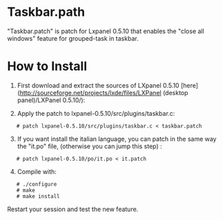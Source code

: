 # Taskbar.path

"Taskbar.patch" is patch for Lxpanel 0.5.10 that enables the "close all windows" 
feature for grouped-task in taskbar.

# How to Install

1) First download and extract the sources of LXpanel 0.5.10 [here](http://sourceforge.net/projects/lxde/files/LXPanel (desktop panel)/LXPanel 0.5.10/):

2) Apply the patch to lxpanel-0.5.10/src/plugins/taskbar.c:
```	
   # patch lxpanel-0.5.10/src/plugins/taskbar.c < taskbar.patch
```
3) If you want install the italian language, you can patch in the same way the "it.po" file,
   (otherwise you can jump this step) :
```
   # patch lxpanel-0.5.10/po/it.po < it.patch
```
4) Compile with:
```
   # ./configure
   # make
   # make install
```
Restart your session and test the new feature.
